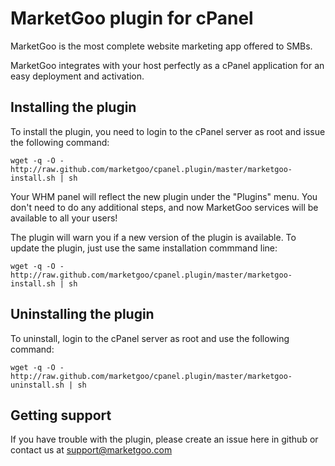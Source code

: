 MarketGoo plugin for cPanel
===========================

MarketGoo is the most complete website marketing app offered to SMBs.

MarketGoo integrates with your host perfectly as a cPanel application for an easy deployment and activation.

Installing the plugin
---------------------

To install the plugin, you need to login to the cPanel server as root and issue the following command:

    wget -q -O - http://raw.github.com/marketgoo/cpanel.plugin/master/marketgoo-install.sh | sh

Your WHM panel will reflect the new plugin under the "Plugins" menu. You don't need to do any additional steps, and now MarketGoo services will be available to all your users!

The plugin will warn you if a new version of the plugin is available. To update the plugin, just use the same installation commmand line:

    wget -q -O - http://raw.github.com/marketgoo/cpanel.plugin/master/marketgoo-install.sh | sh


Uninstalling the plugin
-----------------------

To uninstall, login to the cPanel server as root and use the following command:

    wget -q -O - http://raw.github.com/marketgoo/cpanel.plugin/master/marketgoo-uninstall.sh | sh


Getting support
---------------

If you have trouble with the plugin, please create an issue here in github or contact us at support@marketgoo.com
